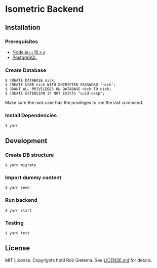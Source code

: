 # Isometric Backend

## Installation

### Prerequisites

- [Node.js==16.x.x](https://nodejs.org/)
- [PostgreSQL](https://www.postgresql.org/)

### Create Database

    $ CREATE DATABASE nick;
    $ CREATE USER nick WITH ENCRYPTED PASSWORD 'nick';
    $ GRANT ALL PRIVILEGES ON DATABASE nick TO nick;
    $ CREATE EXTENSION IF NOT EXISTS "uuid-ossp";

Make sure the nick user has the privileges to run the last command.

### Install Dependencies

    $ yarn

## Development

### Create DB structure

    $ yarn migrate

### Import dummy content

    $ yarn seed

### Run backend

    $ yarn start

### Testing

    $ yarn test

## License

MIT License. Copyrights hold Rob Gietema.
See [LICENSE.md](LICENSE.md) for details.
